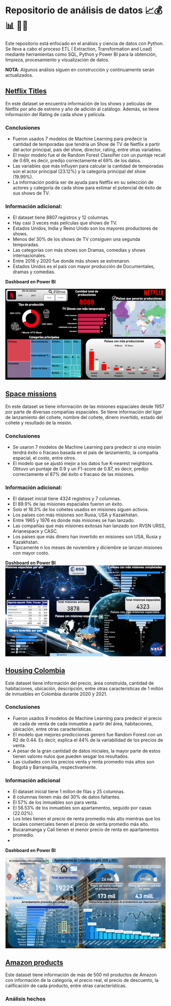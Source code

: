 #  **Repositorio de análisis de datos** 📈💰📊 👨‍💻 

Este repositorio está enfocado en el análisis y ciencia de datos con Python. Se lleva a cabo el proceso ETL ( Extraction, Transformation and Load) mediante herramientas como SQL, Python y Power BI para la obtención, limpieza, procesamiento y visualización de datos.

**NOTA**: Algunos análisis siguen en construcción y continuamente serán actualizados.

## [Netflix Titles](https://github.com/pablocarmona1527/Data_analyst/blob/main/netflix_titles.csv)
En este dataset se encuentra información de los shows y películas de Netflix por año de estreno y año de adición al catálogo. Además, se tiene información del Rating de cada show y película. 
### Conclusiones
* Fueron usados 7 modelos de Machine Learning para predecir la cantidad de temporadas que tendría un Show de TV de Netflix a partir del actor principal, país del show, director, rating, entre otras variables.
* El mejor modelo fue el de Random Forest Classifier con un puntaje recall de 0.69, es decir, predijo correctamente el 69% de los datos.
* Las variables que más influyen para calcular la cantidad de temporadas son el actor principal (23.12%) y la categoría principal del show (19.99%).
* La información podría ser de ayuda para Netflix en su selección de actores y categoría de cada show para estimar el potencial de éxito de sus shows de TV.
### Información adicional:
* El dataset tiene 8807 registros y 12 columnas.
* Hay casi 3 veces más películas que shows de TV.
* Estados Unidos, India y Reino Unido son los mayores productores de shows.
* Menos del 30% de los shows de TV consiguen una segunda temporadas.
* Las categorías con más shows son Dramas, comedias y shows internacionales.
* Entre 2016 y 2020 fue donde más shows se estrenaron.
* Estados Unidos es el país con mayor producción de Documentales, dramas y comedias.

**Dashboard en Power BI**

![](https://github.com/pablocarmona1527/Data_analyst/blob/main/netflix_titles/netflix.png)

## [Space missions](https://github.com/pablocarmona1527/Data_analyst/blob/main/mission_launches.csv)
En este dataset se tiene información de las misiones espaciales desde 1957 por parte de diversas compañías espaciales. Se tiene información del ligar de lanzamiento del cohete, nombre del cohete, dinero invertido, estado del cohete y resultado de la misión.
### Conclusiones
* Se usaron 7 modelos de Machine Learning para predecir si una misión tendrá éxito o fracaso basada en el país de lanzamiento, la compañía espacial, el costo, entre otros.
* El modelo que se ajustó mejor a los datos fue K-nearest neighbors. Obtuvo un puntaje de 0.9 y un F1-score de 0.87, es decir, predijo correctamente el 87% del éxito o fracaso de las misiones.
### Información adicional:
* El dataset inicial tiene 4324 registros y 7 columnas.
* El 89.9% de las misiones espaciales fueron un éxito.
* Solo el 18.3% de los cohetes usados en misiones siguen activos.
* Los países con más misiones son Rusia, USA y Kazakhstan.
* Entre 1965 y 1976 es donde más misiones se han lanzado.
* Las compañías que más misiones exitosas han lanzado son RVSN URSS, Arianespace y CASC.
* Los países que más dinero han invertido en misiones son USA, Rusia y Kazakhstan.
* Típicamente n los meses de noviembre y diciembre se lanzan misiones con mayor costo.

**Dashboard en Power BI**
![](https://github.com/pablocarmona1527/Data_analyst/blob/main/space_missions/space_dashboard.png)

## [Housing Colombia](https://www.kaggle.com/datasets/julianusugaortiz/colombia-housing-properties-price)
Este dataset tiene información del precio, área construida, cantidad de habitaciones, ubicación, descripción, entre otras características de 1 millón de inmuebles en Colombia durante 2020 y 2021.

### Conclusiones
* Fueron usados 8 modelos de Machine Learning para predecir el precio de cada de venta de cada inmueble a partir del área, habitaciones, ubicación, entre otras características.
* El modelo que mejores predicciones generó fue Random Forest con un R2 de 0.44. Es decir, explica el 44% de la variabilidad de los precios de venta.
* A pesar de la gran cantidad de datos iniciales, la mayor parte de estos tienen valores nulos que pueden sesgar los resultados.
* Las ciudades con los precios venta y renta promedio más altos son Bogotá y Barranquilla, respectivamente.
### Información adicional
* El dataset inicial tiene 1 millon de filas y 25 columnas.
* 8 columnas tienen más del 30% de datos faltantes.
* El 57% de los inmuebles son para venta.
* El 56.53% de los inmuebles son apartamentos, seguido por casas (22.02%).
* Los lotes tienen el precio de renta promedio más alto mientras que los locales comerciales tienen el precio de venta promedio más alto.
* Bucaramanga y Cali tienen el menor precio de renta en apartamentos promedio.
* 
**Dashboard en Power BI**

![](https://github.com/pablocarmona1527/Data_analyst/blob/main/housing_colombia/plantilla_housing.png) 

## [Amazon products](https://www.kaggle.com/datasets/lokeshparab/amazon-products-dataset)
Este dataset  tiene información de más de 500 mil productos de Amazon con información de la categoría, el precio real, el precio de descuento, la calificación de cada producto, entre otras características.

### Análisis hechos

